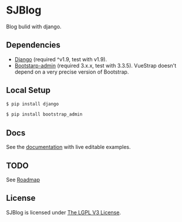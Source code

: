 # SJBlog
Blog bulid with django.

## Dependencies

* [Django](https://www.djangoproject.com/)  (required ^v1.9, test with v1.9).
* [Bootstarp-admin](https://github.com/aristath/bootstrap-admin) (required 3.x.x, test with 3.3.5). VueStrap doesn't depend on a very precise version of Bootstrap.

## Local Setup
```bash
$ pip install django
```
```bash
$ pip install bootstrap_admin
```
## Docs
See the [documentation](http://todo) with live editable examples.

## TODO
See [Roadmap](https://TODO/issues#51)

## License
SJBlog is licensed under [The LGPL V3 License](LICENSE).
